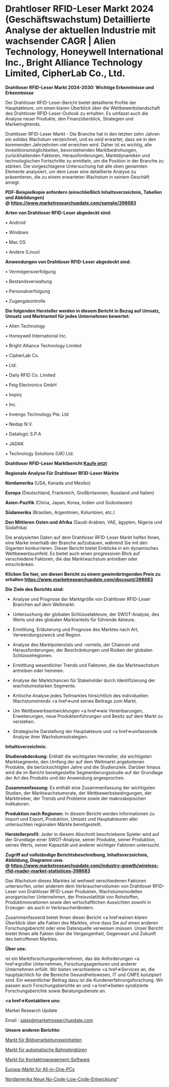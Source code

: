 # Drahtloser RFID-Leser Markt 2024 (Geschäftswachstum) Detaillierte Analyse der aktuellen Industrie mit wachsender CAGR | Alien Technology, Honeywell International Inc., Bright Alliance Technology Limited, CipherLab Co., Ltd.

<strong>Drahtloser RFID-Leser Markt 2024-2030: Wichtige Erkenntnisse und Erkenntnisse</strong>

Der Drahtloser RFID-Leser-Bericht bietet detaillierte Profile der Hauptakteure, um einen klaren Überblick über die Wettbewerbslandschaft des Drahtloser RFID-Leser-Outlook zu erhalten. Es umfasst auch die Analyse neuer Produkte, den Finanzüberblick, Strategien und Marketingtrends.

Drahtloser RFID-Leser Markt - Die Branche hat in den letzten zehn Jahren ein solides Wachstum verzeichnet, und es wird erwartet, dass sie in den kommenden Jahrzehnten viel erreichen wird. Daher ist es wichtig, alle Investitionsmöglichkeiten, bevorstehenden Marktbedrohungen, zurückhaltenden Faktoren, Herausforderungen, Marktdynamiken und technologischen Fortschritte zu ermitteln, um die Position in der Branche zu stärken. Die vorgeschlagene Untersuchung hat alle oben genannten Elemente analysiert, um dem Leser eine detaillierte Analyse zu präsentieren, die zu einem erwarteten Wachstum in seinem Geschäft anregt.

<strong><b>PDF-Beispielkopie anfordern (einschließlich Inhaltsverzeichnis, Tabellen und Abbildungen) @ </b></strong><strong><a href=https://www.marketresearchupdate.com/sample/398683><strong>https://www.marketresearchupdate.com/sample/398683</u></a></strong></strong>

<strong>Arten von Drahtloser RFID-Leser abgedeckt sind:</strong>

• Android

• Windows

• Mac OS

• Andere (Linux)

<strong>Anwendungen von Drahtloser RFID-Leser abgedeckt sind:</strong>

• Vermögensverfolgung

• Bestandsverwaltung

• Personalverfolgung

• Zugangskontrolle

<strong>Die folgenden Hersteller werden in diesem Bericht in Bezug auf Umsatz, Umsatz und Marktanteil für jedes Unternehmen bewertet:</strong>

• Alien Technology

• Honeywell International Inc.

• Bright Alliance Technology Limited

• CipherLab Co.

• Ltd.

• Daily RFID Co. Limited

• Feig Electronics GmbH

• Impinj

• Inc.

• Invengo Technology Pte. Ltd

• Nedap N.V.

• Datalogic S.P.A

• JADAK

• Technology Solutions (UK) Ltd.

<strong>Drahtloser RFID-Leser Marktbericht <a href=https://www.marketresearchupdate.com/buynow/398683>Kaufe jetzt</a></strong>

<strong>Regionale Analyse Für Drahtloser RFID-Leser Märkte</strong>

<strong>Nordamerika</strong> (USA, Kanada und Mexiko)

<strong>Europa</strong> (Deutschland, Frankreich, Großbritannien, Russland und Italien)

<strong>Asien-Pazifik</strong> (China, Japan, Korea, Indien und Südostasien)

<strong>Südamerika</strong> (Brasilien, Argentinien, Kolumbien, etc.)

<strong>Den Mittleren</strong> <strong>Osten und Afrika</strong> (Saudi-Arabien, VAE, ägypten, Nigeria und Südafrika)

Die analysierten Daten auf dem Drahtloser RFID-Leser Markt helfen Ihnen, eine Marke innerhalb der Branche aufzubauen, während Sie mit den Giganten konkurrieren. Dieser Bericht bietet Einblicke in ein dynamisches Wettbewerbsumfeld. Es bietet auch einen progressiven Blick auf verschiedene Faktoren, die das Marktwachstum antreiben oder einschränken.

<strong>Klicken Sie hier, um diesen Bericht zu einem gewinnbringenden Preis zu erhalten
</strong><strong><a href=https://www.marketresearchupdate.com/discount/398683>https://www.marketresearchupdate.com/discount/398683</b></u></strong></a>

<strong>Die Ziele des Berichts sind:</strong>

- Analyse und Prognose der Marktgröße von Drahtloser RFID-Leser Branchen auf dem Weltmarkt.

- Untersuchung der globalen Schlüsselakteure, der SWOT-Analyse, des Werts und des globalen Marktanteils für führende Akteure.

- Ermittlung, Erläuterung und Prognose des Marktes nach Art, Verwendungszweck und Region.

- Analyse des Marktpotenzials und -vorteils, der Chancen und Herausforderungen, der Beschränkungen und Risiken der globalen Schlüsselregionen.

- Ermittlung wesentlicher Trends und Faktoren, die das Marktwachstum antreiben oder hemmen.

- Analyse der Marktchancen für Stakeholder durch Identifizierung der wachstumsstarken Segmente.

- Kritische Analyse jedes Teilmarktes hinsichtlich des individuellen Wachstumstrends <a href=>und</a> seines Beitrags zum Markt.

- Um Wettbewerbsentwicklungen <a href=>wie</a> Vereinbarungen, Erweiterungen, neue Produkteinführungen und Besitz auf dem Markt zu verstehen.

- Strategische Darstellung der Hauptakteure und <a href=>umfas</a>sende Analyse ihrer Wachstumsstrategien.

<strong>Inhaltsverzeichnis:</strong>

<strong>Studienabdeckung:</strong> Enthält die wichtigsten Hersteller, die wichtigsten Marktsegmente, den Umfang der auf dem Weltmarkt angebotenen Produkte, die berücksichtigten Jahre und die Studienziele. Darüber hinaus wird die im Bericht bereitgestellte Segmentierungsstudie auf der Grundlage der Art des Produkts und der Anwendung angesprochen.

<strong>Zusammenfassung:</strong> Es enthält eine Zusammenfassung der wichtigsten Studien, der Marktwachstumsrate, der Wettbewerbsbedingungen, der Markttreiber, der Trends und Probleme sowie der makroskopischen Indikatoren.

<strong>Produktion nach Regionen:</strong> In diesem Bericht werden Informationen zu Import und Export, Produktion, Umsatz und Hauptakteuren aller untersuchten regionalen Märkte bereitgestellt.

<strong>Herstellerprofil:</strong> Jeder in diesem Abschnitt beschriebene Spieler wird auf der Grundlage einer SWOT-Analyse, seiner Produkte, seiner Produktion, seines Werts, seiner Kapazität und anderer wichtiger Faktoren untersucht.

<strong><b>Zugriff auf vollständige Berichtsbeschreibung, Inhaltsverzeichnis, Abbildung, Diagramm usw. @ </b></strong><strong><a href=https://www.marketresearchupdate.com/industry-growth/wireless-rfid-reader-market-statistices-398683>https://www.marketresearchupdate.com/industry-growth/wireless-rfid-reader-market-statistices-398683</a></strong>

Das Wachstum dieses Marktes ist weltweit verschiedenen Faktoren unterworfen, unter anderem dem Verbrauchervolumen von Drahtloser RFID-Leser von Drahtloser RFID-Leser Produkten, Wachstumsmodellen anorganischer Unternehmen, der Preisvolatilität von Rohstoffen, Produktinnovationen sowie den wirtschaftlichen Aussichten sowohl in Erzeuger- als auch in Verbraucherländern.

Zusammenfassend bietet Ihnen dieser Bericht <a href=>einen</a> klaren Überblick über alle Fakten des Marktes, ohne dass Sie auf einen anderen Forschungsbericht oder eine Datenquelle verweisen müssen. Unser Bericht bietet Ihnen alle Fakten über die Vergangenheit, Gegenwart und Zukunft des betroffenen Marktes.

<strong>Über uns:</strong>

 ist ein Marktforschungsunternehmen, das die Anforderungen <a href=>großer</a> Unternehmen, Forschungsagenturen und anderer Unternehmen erfüllt. Wir bieten verschiedene <a href=>Services</a> an, die hauptsächlich für die Bereiche Gesundheitswesen, IT und CMFE konzipiert sind. Ein wesentlicher Beitrag dazu ist die Kundenerfahrungsforschung. Wir passen auch Forschungsberichte an und <a href=>bieten</a> syndizierte Forschungsberichte sowie Beratungsdienste an.

<strong><a href=>Kontaktiere uns:</a></strong>

Market Research Update

Email : sales@marketresearchupdate.com

<strong>Unsere anderen Berichte:</strong>

<a href=https://www.linkedin.com/pulse/image-processing-unit-market-2023-2029-in-depth>Markt für Bildverarbeitungseinheiten</a>

<a href=https://www.linkedin.com/pulse/automatic-platform-screen-doors-market-size-share>Markt für automatische Bahnsteigtüren</a>

<a href=https://www.linkedin.com/pulse/contact-management-software-market-size-industry>Markt für Kontaktmanagement-Software</a>

<a href=https://www.linkedin.com/pulse/europe-all-in-one-pcs-market-challenges-opportunities>Europa-Markt für All-in-One-PCs</a>

<a href=https://www.linkedin.com/pulse/north-america-new-no-code-low-code-development>Nordamerika Neue No-Code-Low-Code-Entwicklung</a>"
